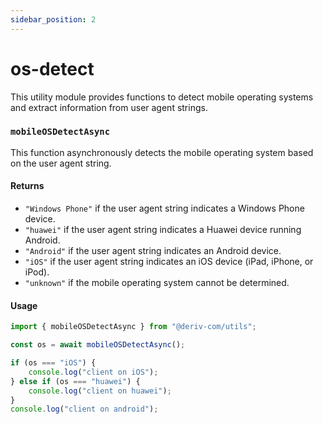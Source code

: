 ```yaml
---
sidebar_position: 2
---
```


# os-detect

This utility module provides functions to detect mobile operating systems and extract information from user agent strings.

### `mobileOSDetectAsync`

This function asynchronously detects the mobile operating system based on the user agent string.

#### Returns

- `"Windows Phone"` if the user agent string indicates a Windows Phone device.
- `"huawei"` if the user agent string indicates a Huawei device running Android.
- `"Android"` if the user agent string indicates an Android device.
- `"iOS"` if the user agent string indicates an iOS device (iPad, iPhone, or iPod).
- `"unknown"` if the mobile operating system cannot be determined.

#### Usage

```typescript
import { mobileOSDetectAsync } from "@deriv-com/utils";

const os = await mobileOSDetectAsync();

if (os === "iOS") {
    console.log("client on iOS");
} else if (os === "huawei") {
    console.log("client on huawei");
}
console.log("client on android");
```

